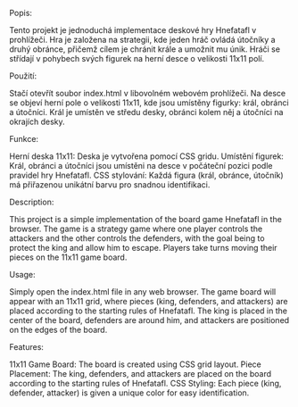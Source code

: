 Popis:

Tento projekt je jednoduchá implementace deskové hry Hnefatafl v prohlížeči. Hra je založena na strategii, kde jeden hráč ovládá útočníky a druhý obránce, přičemž cílem je chránit krále a umožnit mu únik. Hráči se střídají v pohybech svých figurek na herní desce o velikosti 11x11 polí.

Použití:

Stačí otevřít soubor index.html v libovolném webovém prohlížeči.
Na desce se objeví herní pole o velikosti 11x11, kde jsou umístěny figurky: král, obránci a útočníci.
Král je umístěn ve středu desky, obránci kolem něj a útočníci na okrajích desky.

Funkce:

Herní deska 11x11: Deska je vytvořena pomocí CSS gridu.
Umístění figurek: Král, obránci a útočníci jsou umístěni na desce v počáteční pozici podle pravidel hry Hnefatafl.
CSS stylování: Každá figura (král, obránce, útočník) má přiřazenou unikátní barvu pro snadnou identifikaci.


Description:

This project is a simple implementation of the board game Hnefatafl in the browser. The game is a strategy game where one player controls the attackers and the other controls the defenders, with the goal being to protect the king and allow him to escape. Players take turns moving their pieces on the 11x11 game board.

Usage:

Simply open the index.html file in any web browser.
The game board will appear with an 11x11 grid, where pieces (king, defenders, and attackers) are placed according to the starting rules of Hnefatafl.
The king is placed in the center of the board, defenders are around him, and attackers are positioned on the edges of the board.

Features:

11x11 Game Board: The board is created using CSS grid layout.
Piece Placement: The king, defenders, and attackers are placed on the board according to the starting rules of Hnefatafl.
CSS Styling: Each piece (king, defender, attacker) is given a unique color for easy identification.
